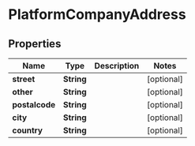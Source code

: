 

# PlatformCompanyAddress


## Properties

Name | Type | Description | Notes
------------ | ------------- | ------------- | -------------
**street** | **String** |  |  [optional]
**other** | **String** |  |  [optional]
**postalcode** | **String** |  |  [optional]
**city** | **String** |  |  [optional]
**country** | **String** |  |  [optional]




